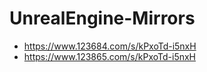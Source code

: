 # UnrealEngine-Mirrors
- https://www.123684.com/s/kPxoTd-i5nxH
- https://www.123865.com/s/kPxoTd-i5nxH
